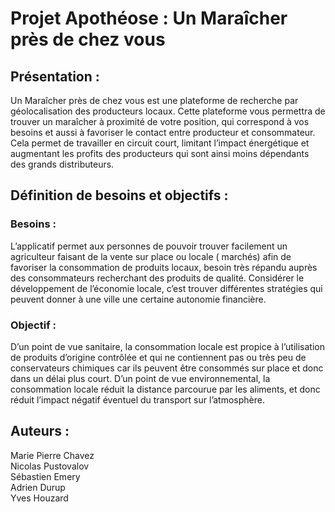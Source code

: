 # Projet Apothéose : Un Maraîcher près de chez vous 


## Présentation :
Un Maraîcher près de chez vous est une plateforme de recherche par géolocalisation des producteurs locaux.
Cette plateforme vous permettra de trouver un maraîcher à proximité de votre position, qui correspond à vos besoins et aussi à favoriser le contact entre producteur et consommateur.
Cela permet de travailler en circuit court, limitant l’impact énergétique et augmentant les profits des producteurs qui sont ainsi moins dépendants des grands distributeurs.

## Définition de besoins et objectifs :
### Besoins : 
L’applicatif permet aux personnes de pouvoir trouver facilement un agriculteur faisant de la vente sur place ou locale ( marchés) afin de favoriser la consommation de produits locaux, besoin très répandu auprès des consommateurs recherchant des produits de qualité.
Considérer le développement de l’économie locale, c’est trouver différentes stratégies qui peuvent donner à une ville une certaine autonomie financière.
### Objectif :
D’un point de vue sanitaire, la consommation locale est propice à l’utilisation de produits d’origine contrôlée et qui ne contiennent pas ou très peu de conservateurs chimiques car ils peuvent être consommés sur place et donc dans un délai plus court.
D’un point de vue environnemental, la consommation locale réduit la distance parcourue par les aliments, et donc réduit l’impact négatif éventuel du transport sur l’atmosphère.

## Auteurs : 

Marie Pierre Chavez  
Nicolas Pustovalov  
Sébastien Emery  
Adrien Durup  
Yves Houzard  